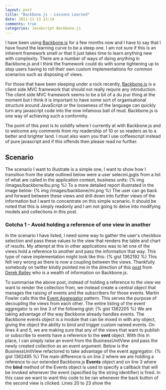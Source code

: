 ```yaml
---
layout: post
title: "Backbone.js - Lessons Learned"
date: 2011-11-13 13:14
comments: true
categories: JavaScript Backbone.js
---
```

I have been using <a href="http://documentcloud.github.com/backbone/" target="_blank">Backbone.js</a> for a few months now and I have to say that I have found the learning curve to be a steep one.  I am not sure if this is an inherent framework smell or that it just takes time to learn anything new with complexity.  There are a number of ways of doing anything in Backbone.js and I think the framework could do with some tightening up to stop users having to roll their own custom implementations for common scenarios such as disposing of views.  

For those that have been sleeping under a rock recently, <a href="http://documentcloud.github.com/backbone/" target="_blank">Backbone.js</a> is a client side MVC framework that should not really require any introduction.  The client side MVC framework seems to be a bit of a du jour thing at the moment but I think it is important to have some sort of organisational structure around JavaScript or the looseness of the language can quickly turn any javascript code into the now infamous ball of mud.  Backbone.js is one way of achieving such a conformity.

The point of this post is to solidify where I currently at with Backbone.js and to welcome any comments from my readership of 10 or so readers as to a better and brighter land.  I must also warn you that I use coffeescript instead of pure javascript and if this offends then please read no further.

## Scenario

The scenario I want to illustrate is a simple one, I want to show how I transition from the state outlined below were a user selecmi.jpgts from a list of what are called in the application context, business units:
{% img /images/backbone/bu.png %}
To a more detailed report illustrated in the image below:
{% img /images/backbone/mi.png %}
The user can go back and forward between these views and drill down into further views of the information but I want to concentrate on this simple scenario.  It should be noted that this is simply readonly and I am not going to delve into modifying models and collections in this post.

###  Gotcha 1 - Avoid holding a reference of one view in another
In the scenario I have listed, I need some way to gather the user's checkbox selection and pass these values to the view that renders the table and chart of results.  My attempt at this in other applications was to let one of the views hold a reference to another and pass the information that way.   This type of naive implementation might look like this:
{% gist 1362192 %}
This felt very wrong as there is now a coupling between the views. Thankfully somebody on twitter kindly pointed me in the direction of this <a href="http://lostechies.com/derickbailey/2011/07/19/references-routing-and-the-event-aggregator-coordinating-views-in-backbone-js/" target="_blank">post</a> from <a href="https://twitter.com/#!/derickbailey" target="_blank">Derek Bailey</a> who is a wealth of information on Backbone.js. 

To summarise the above post, instead of holding a reference to the view we want to render the collection from, we instead create a central object that manages the raising of events and the subscribers for those events.  Martin Fowler calls this the <a href="http://martinfowler.com/eaaDev/EventAggregator.html">Event Aggregator</a> pattern.  This serves the purpose of decoupling the views from each other.  The entire listing of the event aggregator is on line 3 of the following gist:
{% gist 1362205 %}
We are taking advantage of the way Backbone already handles events.  The Backbone events object is a module that can be mixed in with any object, giving the object the ability to bind and trigger custom named events.  On lines 4 and 5, we are making sure that any of the views that want to publish or subscribe to events have a reference to the **vent** object.  With this in place, I can simply raise an event from the BusinessUnitView and pass the newly created collection as an event argument.  Below is the BusinessUnitView refactored to take advantage of the event aggregator:
{% gist 1362495 %}
The main difference is on line 2 where we are holding a reference to our extended Backbone.js **Events** object and on line 3 where the **bind** method of the Events object is used to specify a callback that will be invoked whenever the event (specified by the string identifier) is fired.  In this case we want to want this code to be ran whenever the back button of the second view is clicked.  Lines 20 to 23 show the 